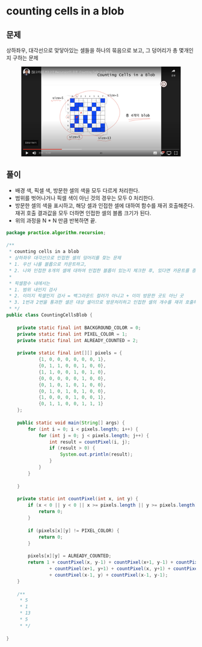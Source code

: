 # counting cells in a blob

## 문제

상하좌우, 대각선으로 맞닿아있는 셀들을 하나의 묶음으로 보고, 그 덩어리가 총 몇개인지 구하는 문제

<figure><img src="../../../.gitbook/assets/image (2).png" alt=""><figcaption></figcaption></figure>

## 풀이

* 배경 색, 픽셀 색, 방문한 셀의 색을 모두 다르게 처리한다.&#x20;
* 범위를 벗어나거나 픽셀 색이 아닌 것의 경우는 모두 0 처리한다.&#x20;
* 방문한 셀의 색을 표시하고, 해당 셀과 인접한 셀에 대하여 함수를 재귀 호출해준다. 재귀 호출 결과값을 모두 더하면 인접한 셀의 블롭 크기가 된다.&#x20;
* 위의 과정을 N \* N 만큼 반복하면 끝.&#x20;

```java
package practice.algorithm.recursion;

/**
 * counting cells in a blob
 * 상하좌우 대각선으로 인접한 셀의 덩어리를 찾는 문제
 * 1. 우선 나를 블롭으로 카운트하고,
 * 2. 나와 인접한 8개의 셀에 대하여 인접한 블롭이 있는지 체크한 후, 있다면 카운트를 증가시킨다.
 *
 * 픽셀함수 내에서는
 * 1. 범위 내인지 검사
 * 2. 이미지 픽셀인지 검사 = 백그라운드 컬러가 아니고 + 이미 방문한 곳도 아닌 곳
 * 3. 1번과 2번을 통과한 셀은 대상 셀이므로 방문처리하고 인접한 셀의 개수를 재귀 호출하여 모두 합한 값을 블롭 크기로 간주하여 반환한다. 
 * */
public class CountingCellsBlob {

    private static final int BACKGROUND_COLOR = 0;
    private static final int PIXEL_COLOR = 1;
    private static final int ALREADY_COUNTED = 2;

    private static final int[][] pixels = {
            {1, 0, 0, 0, 0, 0, 0, 1},
            {0, 1, 1, 0, 0, 1, 0, 0},
            {1, 1, 0, 0, 1, 0, 1, 0},
            {0, 0, 0, 0, 0, 1, 0, 0},
            {0, 1, 0, 1, 0, 1, 0, 0},
            {0, 1, 0, 1, 0, 1, 0, 0},
            {1, 0, 0, 0, 1, 0, 0, 1},
            {0, 1, 1, 0, 0, 1, 1, 1}
    };

    public static void main(String[] args) {
        for (int i = 0; i < pixels.length; i++) {
            for (int j = 0; j < pixels.length; j++) {
                int result = countPixel(i, j);
                if (result > 0) {
                    System.out.println(result);
                }
            }
        }

    }

    private static int countPixel(int x, int y) {
        if (x < 0 || y < 0 || x >= pixels.length || y >= pixels.length) {
            return 0;
        }

        if (pixels[x][y] != PIXEL_COLOR) {
            return 0;
        }

        pixels[x][y] = ALREADY_COUNTED;
        return 1 + countPixel(x, y-1) + countPixel(x+1, y-1) + countPixel(x+1, y)
                + countPixel(x+1, y+1) + countPixel(x, y+1) + countPixel(x-1, y+1)
                + countPixel(x-1, y) + countPixel(x-1, y-1);
    }
    
    /**
     * 5
     * 1
     * 13
     * 5
     * */

}
```



